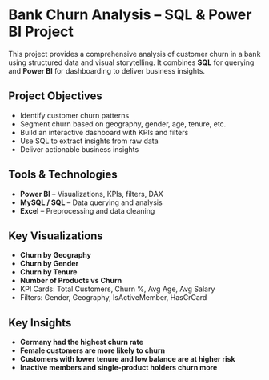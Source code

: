 # Bank Churn Analysis – SQL & Power BI Project

This project provides a comprehensive analysis of customer churn in a bank using structured data and visual storytelling. It combines **SQL** for querying and **Power BI** for dashboarding to deliver business insights.

## Project Objectives

- Identify customer churn patterns
- Segment churn based on geography, gender, age, tenure, etc.
- Build an interactive dashboard with KPIs and filters
- Use SQL to extract insights from raw data
- Deliver actionable business insights

## Tools & Technologies

- **Power BI** – Visualizations, KPIs, filters, DAX
- **MySQL / SQL** – Data querying and analysis
- **Excel** – Preprocessing and data cleaning

## Key Visualizations

- **Churn by Geography**
- **Churn by Gender**
- **Churn by Tenure**
- **Number of Products vs Churn**
- KPI Cards: Total Customers, Churn %, Avg Age, Avg Salary
- Filters: Gender, Geography, IsActiveMember, HasCrCard

## Key Insights

- **Germany had the highest churn rate**
- **Female customers are more likely to churn**
- **Customers with lower tenure and low balance are at higher risk**
- **Inactive members and single-product holders churn more**
